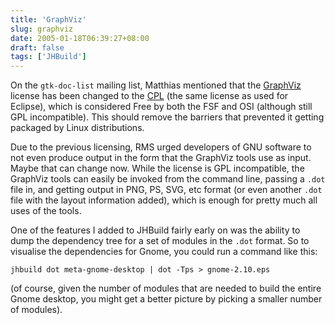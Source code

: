 ```yaml
---
title: 'GraphViz'
slug: graphviz
date: 2005-01-18T06:39:27+08:00
draft: false
tags: ['JHBuild']
---
```


On the `gtk-doc-list` mailing list, Matthias mentioned that the
[GraphViz](http://www.graphviz.org/) license has been changed to the
[CPL](http://www.opensource.org/licenses/cpl.php) (the same license as
used for Eclipse), which is considered Free by both the FSF and OSI
(although still GPL incompatible). This should remove the barriers that
prevented it getting packaged by Linux distributions.

Due to the previous licensing, RMS urged developers of GNU software to
not even produce output in the form that the GraphViz tools use as
input. Maybe that can change now. While the license is GPL incompatible,
the GraphViz tools can easily be invoked from the command line, passing
a `.dot` file in, and getting output in PNG, PS, SVG, etc format (or
even another `.dot` file with the layout information added), which is
enough for pretty much all uses of the tools.

One of the features I added to JHBuild fairly early on was the ability
to dump the dependency tree for a set of modules in the `.dot` format.
So to visualise the dependencies for Gnome, you could run a command like
this:

    jhbuild dot meta-gnome-desktop | dot -Tps > gnome-2.10.eps

(of course, given the number of modules that are needed to build the
entire Gnome desktop, you might get a better picture by picking a
smaller number of modules).
